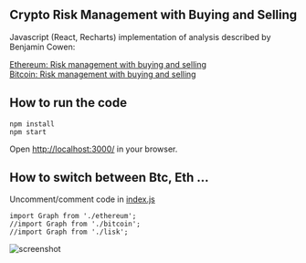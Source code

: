 ## Crypto Risk Management with Buying and Selling

Javascript (React, Recharts) implementation of analysis described by Benjamin Cowen:

[Ethereum: Risk management with buying and selling](https://www.youtube.com/watch?v=OvktrLJlwDA&app=desktop)  
[Bitcoin: Risk management with buying and selling](https://www.youtube.com/watch?v=FznCM6rYki0)

## How to run the code

```
npm install
npm start
```
Open [http://localhost:3000/](http://localhost:3000/) in your browser.

## How to switch between Btc, Eth ...

Uncomment/comment code in [index.js](https://raw.githubusercontent.com/sdrpa/crypto-risk-management/master/src/index.js)
```
import Graph from './ethereum';
//import Graph from './bitcoin';
//import Graph from './lisk';
```

![screenshot](https://raw.githubusercontent.com/sdrpa/crypto-risk-management/master/screenshot.png)
